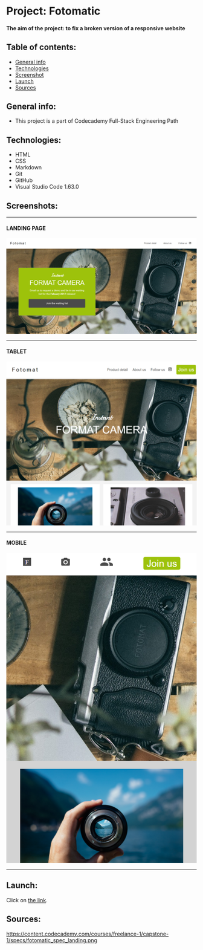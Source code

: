 # Project: Fotomatic
#### The aim of the project: to fix a broken version of a responsive website
## Table of contents:
* [General info](#general-info)
* [Technologies](#technologies)
* [Screenshot](#screenshot)
* [Launch](#launch)
* [Sources](#sources)

## General info:
* This project is a part of Codecademy Full-Stack Engineering Path

## Technologies:
* HTML
* CSS
* Markdown
* Git
* GitHub
* Visual Studio Code 1.63.0

## Screenshots: 
---
#### LANDING PAGE
![Program Output](./images/fotomat.png "Program output")

---
#### TABLET
![Program Output](./images/fotomat-tablet.png "Program output")

---
#### MOBILE
![Program Output](./images/format-mobile.png "Program output")

---
## Launch:
Click on [the link](https://20dom21.github.io/fotomatic/).

## Sources:
https://content.codecademy.com/courses/freelance-1/capstone-1/specs/fotomatic_spec_landing.png
